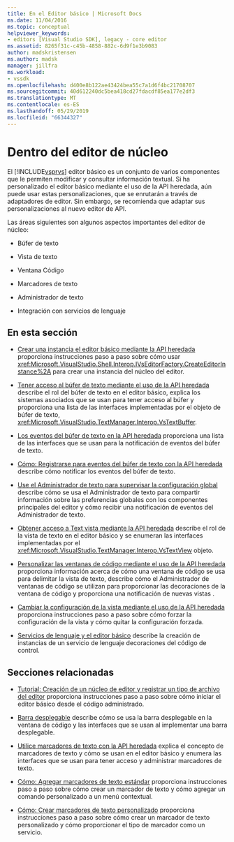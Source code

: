 ```yaml
---
title: En el Editor básico | Microsoft Docs
ms.date: 11/04/2016
ms.topic: conceptual
helpviewer_keywords:
- editors [Visual Studio SDK], legacy - core editor
ms.assetid: 8265f31c-c45b-4858-882c-6d9f1e3b9083
author: madskristensen
ms.author: madsk
manager: jillfra
ms.workload:
- vssdk
ms.openlocfilehash: d400e8b122ae43424bea55c7a1d6f4bc21708707
ms.sourcegitcommit: 40d612240dc5bea418cd27fdacdf85ea177e2df3
ms.translationtype: MT
ms.contentlocale: es-ES
ms.lasthandoff: 05/29/2019
ms.locfileid: "66344327"
---
```

# <a name="inside-the-core-editor"></a>Dentro del editor de núcleo
El [!INCLUDE[vsprvs](../code-quality/includes/vsprvs_md.md)] editor básico es un conjunto de varios componentes que le permiten modificar y consultar información textual. Si ha personalizado el editor básico mediante el uso de la API heredada, aún puede usar estas personalizaciones, que se enrutarán a través de adaptadores de editor. Sin embargo, se recomienda que adaptar sus personalizaciones al nuevo editor de API.

 Las áreas siguientes son algunos aspectos importantes del editor de núcleo:

- Búfer de texto

- Vista de texto

- Ventana Código

- Marcadores de texto

- Administrador de texto

- Integración con servicios de lenguaje

## <a name="in-this-section"></a>En esta sección
- [Crear una instancia el editor básico mediante la API heredada](../extensibility/instantiating-the-core-editor-by-using-the-legacy-api.md) proporciona instrucciones paso a paso sobre cómo usar <xref:Microsoft.VisualStudio.Shell.Interop.IVsEditorFactory.CreateEditorInstance%2A> para crear una instancia del núcleo del editor.

- [Tener acceso al búfer de texto mediante el uso de la API heredada](../extensibility/accessing-the-text-buffer-by-using-the-legacy-api.md) describe el rol del búfer de texto en el editor básico, explica los sistemas asociados que se usan para tener acceso al búfer y proporciona una lista de las interfaces implementadas por el objeto de búfer de texto, <xref:Microsoft.VisualStudio.TextManager.Interop.VsTextBuffer>.

- [Los eventos del búfer de texto en la API heredada](../extensibility/text-buffer-events-in-the-legacy-api.md) proporciona una lista de las interfaces que se usan para la notificación de eventos del búfer de texto.

- [Cómo: Registrarse para eventos del búfer de texto con la API heredada](../extensibility/how-to-register-for-text-buffer-events-with-the-legacy-api.md) describe cómo notificar los eventos del búfer de texto.

- [Use el Administrador de texto para supervisar la configuración global](../extensibility/using-the-text-manager-to-monitor-global-settings.md) describe cómo se usa el Administrador de texto para compartir información sobre las preferencias globales con los componentes principales del editor y cómo recibir una notificación de eventos del Administrador de texto.

- [Obtener acceso a Text vista mediante la API heredada](../extensibility/accessing-thetext-view-by-using-the-legacy-api.md) describe el rol de la vista de texto en el editor básico y se enumeran las interfaces implementadas por el <xref:Microsoft.VisualStudio.TextManager.Interop.VsTextView> objeto.

- [Personalizar las ventanas de código mediante el uso de la API heredada](../extensibility/customizing-code-windows-by-using-the-legacy-api.md) proporciona información acerca de cómo una ventana de código se usa para delimitar la vista de texto, describe cómo el Administrador de ventanas de código se utilizan para proporcionar las decoraciones de la ventana de código y proporciona una notificación de nuevas vistas .

- [Cambiar la configuración de la vista mediante el uso de la API heredada](../extensibility/changing-view-settings-by-using-the-legacy-api.md) proporciona instrucciones paso a paso sobre cómo forzar la configuración de la vista y cómo quitar la configuración forzada.

- [Servicios de lenguaje y el editor básico](../extensibility/language-services-and-the-core-editor.md) describe la creación de instancias de un servicio de lenguaje decoraciones del código de control.

## <a name="related-sections"></a>Secciones relacionadas
- [Tutorial: Creación de un núcleo de editor y registrar un tipo de archivo del editor](../extensibility/walkthrough-creating-a-core-editor-and-registering-an-editor-file-type.md) proporciona instrucciones paso a paso sobre cómo iniciar el editor básico desde el código administrado.

- [Barra desplegable](../extensibility/drop-down-bar.md) describe cómo se usa la barra desplegable en la ventana de código y las interfaces que se usan al implementar una barra desplegable.

- [Utilice marcadores de texto con la API heredada](../extensibility/using-text-markers-with-the-legacy-api.md) explica el concepto de marcadores de texto y cómo se usan en el editor básico y enumera las interfaces que se usan para tener acceso y administrar marcadores de texto.

- [Cómo: Agregar marcadores de texto estándar](../extensibility/how-to-add-standard-text-markers.md) proporciona instrucciones paso a paso sobre cómo crear un marcador de texto y cómo agregar un comando personalizado a un menú contextual.

- [Cómo: Crear marcadores de texto personalizado](../extensibility/how-to-create-custom-text-markers.md) proporciona instrucciones paso a paso sobre cómo crear un marcador de texto personalizado y cómo proporcionar el tipo de marcador como un servicio.